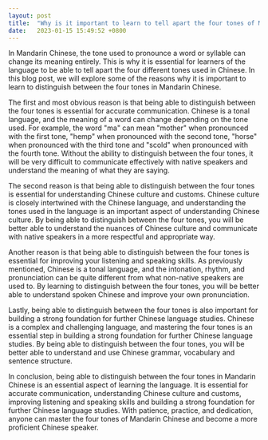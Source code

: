 ```yaml
---
layout: post
title:  "Why is it important to learn to tell apart the four tones of Mandarin Chinese?"
date:   2023-01-15 15:49:52 +0800
---
```



In Mandarin Chinese, the tone used to pronounce a word or syllable can change its meaning entirely. This is why it is essential for learners of the language to be able to tell apart the four different tones used in Chinese. In this blog post, we will explore some of the reasons why it is important to learn to distinguish between the four tones in Mandarin Chinese.



The first and most obvious reason is that being able to distinguish between the four tones is essential for accurate communication. Chinese is a tonal language, and the meaning of a word can change depending on the tone used. For example, the word "ma" can mean "mother" when pronounced with the first tone, "hemp" when pronounced with the second tone, "horse" when pronounced with the third tone and "scold" when pronounced with the fourth tone. Without the ability to distinguish between the four tones, it will be very difficult to communicate effectively with native speakers and understand the meaning of what they are saying.



The second reason is that being able to distinguish between the four tones is essential for understanding Chinese culture and customs. Chinese culture is closely intertwined with the Chinese language, and understanding the tones used in the language is an important aspect of understanding Chinese culture. By being able to distinguish between the four tones, you will be better able to understand the nuances of Chinese culture and communicate with native speakers in a more respectful and appropriate way.



Another reason is that being able to distinguish between the four tones is essential for improving your listening and speaking skills. As previously mentioned, Chinese is a tonal language, and the intonation, rhythm, and pronunciation can be quite different from what non-native speakers are used to. By learning to distinguish between the four tones, you will be better able to understand spoken Chinese and improve your own pronunciation.



Lastly, being able to distinguish between the four tones is also important for building a strong foundation for further Chinese language studies. Chinese is a complex and challenging language, and mastering the four tones is an essential step in building a strong foundation for further Chinese language studies. By being able to distinguish between the four tones, you will be better able to understand and use Chinese grammar, vocabulary and sentence structure.



In conclusion, being able to distinguish between the four tones in Mandarin Chinese is an essential aspect of learning the language. It is essential for accurate communication, understanding Chinese culture and customs, improving listening and speaking skills and building a strong foundation for further Chinese language studies. With patience, practice, and dedication, anyone can master the four tones of Mandarin Chinese and become a more proficient Chinese speaker.